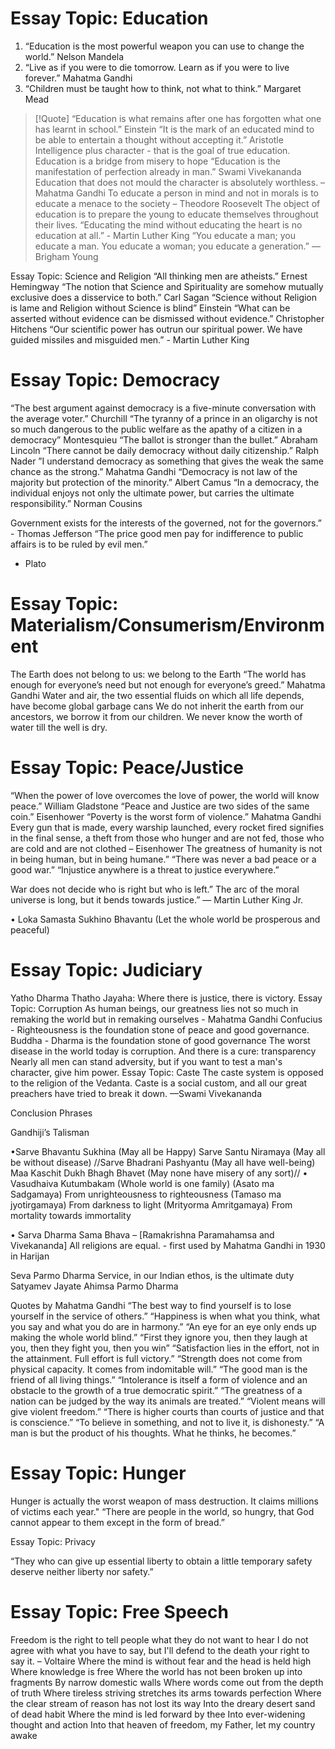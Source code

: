 # Essay Topic: Education
1. “Education is the most powerful weapon you can use to change the world.” Nelson Mandela
2. “Live as if you were to die tomorrow. Learn as if you were to live forever.” Mahatma Gandhi
3. “Children must be taught how to think, not what to think.” Margaret Mead
>[!Quote] 
>“Education is what remains after one has forgotten what one has learnt in school.”
Einstein
“It is the mark of an educated mind to be able to entertain a thought without accepting it.” Aristotle
Intelligence plus character - that is the goal of true education.
Education is a bridge from misery to hope
“Education is the manifestation of perfection already in man.” Swami Vivekananda
Education that does not mould the character is absolutely worthless. – Mahatma
Gandhi
To educate a person in mind and not in morals is to educate a menace to the society
– Theodore Roosevelt
The object of education is to prepare the young to educate themselves throughout
their lives.
“Educating the mind without educating the heart is no education at all.” - Martin
Luther King
“You educate a man; you educate a man. You educate a woman; you educate a
generation.” ― Brigham Young

Essay Topic: Science and Religion
“All thinking men are atheists.” Ernest Hemingway
“The notion that Science and Spirituality are somehow mutually exclusive does a
disservice to both.” Carl Sagan
“Science without Religion is lame and Religion without Science is blind” Einstein
“What can be asserted without evidence can be dismissed without evidence.”
Christopher Hitchens
“Our scientific power has outrun our spiritual power. We have guided missiles and
misguided men.” - Martin Luther King

# Essay Topic: Democracy

“The best argument against democracy is a five-minute conversation with the
average voter.” Churchill
“The tyranny of a prince in an oligarchy is not so much dangerous to the public
welfare as the apathy of a citizen in a democracy” Montesquieu
“The ballot is stronger than the bullet.” Abraham Lincoln
“There cannot be daily democracy without daily citizenship.” Ralph Nader
”I understand democracy as something that gives the weak the same chance as the
strong.” Mahatma Gandhi
“Democracy is not law of the majority but protection of the minority.” Albert Camus
“In a democracy, the individual enjoys not only the ultimate power, but carries the
ultimate responsibility.” Norman Cousins

Government exists for the interests of the governed, not for the governors.” -
Thomas Jefferson
“The price good men pay for indifference to public affairs is to be ruled by evil men.”
- Plato

# Essay Topic: Materialism/Consumerism/Environment

The Earth does not belong to us: we belong to the Earth
“The world has enough for everyone’s need but not enough for everyone’s greed.”
Mahatma Gandhi
Water and air, the two essential fluids on which all life depends, have become global
garbage cans
We do not inherit the earth from our ancestors, we borrow it from our children.
We never know the worth of water till the well is dry.

# Essay Topic: Peace/Justice

“When the power of love overcomes the love of power, the world will know peace.”
William Gladstone
“Peace and Justice are two sides of the same coin.” Eisenhower
“Poverty is the worst form of violence.” Mahatma Gandhi
Every gun that is made, every warship launched, every rocket fired signifies in the
final sense, a theft from those who hunger and are not fed, those who are cold and
are not clothed – Eisenhower
The greatness of humanity is not in being human, but in being humane.”
“There was never a bad peace or a good war.”
“Injustice anywhere is a threat to justice everywhere.”

War does not decide who is right but who is left.”
The arc of the moral universe is long, but it bends towards justice.”
― Martin Luther King Jr.

• Loka Samasta Sukhino Bhavantu
(Let the whole world be prosperous and peaceful)

# Essay Topic: Judiciary

Yatho Dharma Thatho Jayaha: Where there is justice, there is victory.
Essay Topic: Corruption
As human beings, our greatness lies not so much in remaking the world but in
remaking ourselves - Mahatma Gandhi
Confucius - Righteousness is the foundation stone of peace and good governance.
Buddha - Dharma is the foundation stone of good governance
The worst disease in the world today is corruption. And there is a cure: transparency
Nearly all men can stand adversity, but if you want to test a man's character, give
him power.
Essay Topic: Caste
The caste system is opposed to the religion of the Vedanta. Caste is a social custom,
and all our great preachers have tried to break it down. —Swami Vivekananda

Conclusion Phrases

Gandhiji’s Talisman

•Sarve Bhavantu Sukhina (May all be Happy)
Sarve Santu Niramaya (May all be without disease)
//Sarve Bhadrani Pashyantu (May all have well-being)
Maa Kaschit Dukh Bhagh Bhavet (May none have misery of any sort)//
• Vasudhaiva Kutumbakam
(Whole world is one family)
(Asato ma Sadgamaya)​ From unrighteousness to righteousness
(Tamaso ma jyotirgamaya)​ From darkness to light
(Mrityorma Amritgamaya)​ From mortality towards immortality

• Sarva Dharma Sama Bhava – [Ramakrishna Paramahamsa and Vivekananda]
All religions are equal. - first used by Mahatma Gandhi in 1930 in Harijan

Seva Parmo Dharma
Service, in our Indian ethos, is the ultimate duty
Satyamev Jayate
Ahimsa Parmo Dharma

Quotes by Mahatma Gandhi
“The best way to find yourself is to lose yourself in the service of others.”
“Happiness is when what you think, what you say and what you do are in harmony.”
“An eye for an eye only ends up making the whole world blind.”
“First they ignore you, then they laugh at you, then they fight you, then you win”
“Satisfaction lies in the effort, not in the attainment. Full effort is full victory.”
“Strength does not come from physical capacity. It comes from indomitable will.”
“The good man is the friend of all living things.”
“Intolerance is itself a form of violence and an obstacle to the growth of a true
democratic spirit.”
“The greatness of a nation can be judged by the way its animals are treated.”
“Violent means will give violent freedom.”
“There is higher courts than courts of justice and that is conscience.”
“To believe in something, and not to live it, is dishonesty.”
“A man is but the product of his thoughts. What he thinks, he becomes.”

# Essay Topic: Hunger
Hunger is actually the worst weapon of mass destruction. It claims millions of
victims each year."
“There are people in the world, so hungry, that God cannot appear to them except in
the form of bread.”

Essay Topic: Privacy

“They who can give up essential liberty to obtain a little temporary safety deserve
neither liberty nor safety.”

# Essay Topic: Free Speech
Freedom is the right to tell people what they do not want to hear
I do not agree with what you have to say, but I'll defend to the death your right to say
it. – Voltaire
Where the mind is without fear and the head is held high
Where knowledge is free
Where the world has not been broken up into fragments
By narrow domestic walls
Where words come out from the depth of truth
Where tireless striving stretches its arms towards perfection
Where the clear stream of reason has not lost its way
Into the dreary desert sand of dead habit
Where the mind is led forward by thee
Into ever-widening thought and action
Into that heaven of freedom, my Father, let my country awake